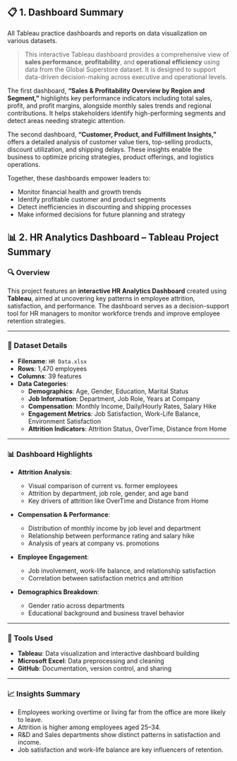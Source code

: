 ## 📋 **1. Dashboard Summary**

All Tableau practice dashboards and reports on data visualization on various datasets.

> This interactive Tableau dashboard provides a comprehensive view of **sales performance**, **profitability**, and **operational efficiency** using data from the Global Superstore dataset. It is designed to support data-driven decision-making across executive and operational levels.

The first dashboard, **“Sales & Profitability Overview by Region and Segment,”** highlights key performance indicators including total sales, profit, and profit margins, alongside monthly sales trends and regional contributions. It helps stakeholders identify high-performing segments and detect areas needing strategic attention.

The second dashboard, **“Customer, Product, and Fulfillment Insights,”** offers a detailed analysis of customer value tiers, top-selling products, discount utilization, and shipping delays. These insights enable the business to optimize pricing strategies, product offerings, and logistics operations.

Together, these dashboards empower leaders to:
- Monitor financial health and growth trends
- Identify profitable customer and product segments
- Detect inefficiencies in discounting and shipping processes
- Make informed decisions for future planning and strategy

## 📊 2. HR Analytics Dashboard – Tableau Project Summary

### 🔍 Overview
This project features an **interactive HR Analytics Dashboard** created using **Tableau**, aimed at uncovering key patterns in employee attrition, satisfaction, and performance. The dashboard serves as a decision-support tool for HR managers to monitor workforce trends and improve employee retention strategies.

---

### 📁 Dataset Details
- **Filename**: `HR Data.xlsx`
- **Rows**: 1,470 employees
- **Columns**: 39 features
- **Data Categories**:
  - **Demographics**: Age, Gender, Education, Marital Status
  - **Job Information**: Department, Job Role, Years at Company
  - **Compensation**: Monthly Income, Daily/Hourly Rates, Salary Hike
  - **Engagement Metrics**: Job Satisfaction, Work-Life Balance, Environment Satisfaction
  - **Attrition Indicators**: Attrition Status, OverTime, Distance from Home

---

### 📊 Dashboard Highlights
- **Attrition Analysis**:
  - Visual comparison of current vs. former employees
  - Attrition by department, job role, gender, and age band
  - Key drivers of attrition like OverTime and Distance from Home

- **Compensation & Performance**:
  - Distribution of monthly income by job level and department
  - Relationship between performance rating and salary hike
  - Analysis of years at company vs. promotions

- **Employee Engagement**:
  - Job involvement, work-life balance, and relationship satisfaction
  - Correlation between satisfaction metrics and attrition

- **Demographics Breakdown**:
  - Gender ratio across departments
  - Educational background and business travel behavior

---

### 🔧 Tools Used
- **Tableau**: Data visualization and interactive dashboard building
- **Microsoft Excel**: Data preprocessing and cleaning
- **GitHub**: Documentation, version control, and sharing

---

### 📈 Insights Summary
- Employees working overtime or living far from the office are more likely to leave.
- Attrition is higher among employees aged 25–34.
- R&D and Sales departments show distinct patterns in satisfaction and income.
- Job satisfaction and work-life balance are key influencers of retention.


